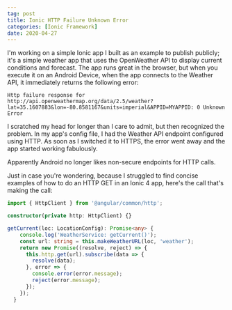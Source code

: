 ```yaml
---
tag: post
title: Ionic HTTP Failure Unknown Error
categories: [Ionic Framework]
date: 2020-04-27
---
```


I'm working on a simple Ionic app I built as an example to publish publicly; it's a simple weather app that uses the OpenWeather API to display current conditions and forecast. The app runs great in the browser, but when you execute it on an Android Device, when the app connects to the Weather API, it immediately returns the following error:

```text
Http failure response for http://api.openweathermap.org/data/2.5/weather?lat=35.1607883&lon=-80.8581167&units=imperial&APPID=MYAPPID: 0 Unknown Error
```

I scratched my head for longer than I care to admit, but then recognized the problem. In my app's config file, I had the Weather API endpoint configured using HTTP. As soon as I switched it to HTTPS, the error went away and the app started working fabulously.

Apparently Android no longer likes non-secure endpoints for HTTP calls.

Just in case you're wondering, because I struggled to find concise examples of how to do an HTTP GET in an Ionic 4 app, here's the call that's making the call:

```typescript
import { HttpClient } from '@angular/common/http';

constructor(private http: HttpClient) {}

getCurrent(loc: LocationConfig): Promise<any> {
    console.log('WeatherService: getCurrent()');
    const url: string = this.makeWeatherURL(loc, 'weather');
    return new Promise((resolve, reject) => {
      this.http.get(url).subscribe(data => {
        resolve(data);
      }, error => {
        console.error(error.message);
        reject(error.message);
      });
    });
  }
```
